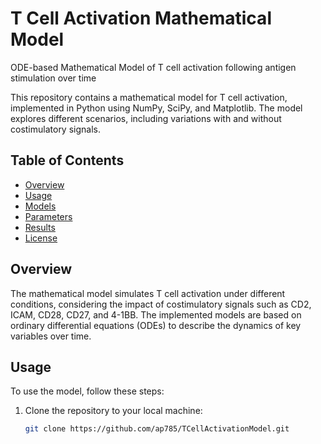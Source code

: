 # T Cell Activation Mathematical Model
ODE-based Mathematical Model of T cell activation following antigen stimulation over time

This repository contains a mathematical model for T cell activation, implemented in Python using NumPy, SciPy, and Matplotlib. The model explores different scenarios, including variations with and without costimulatory signals.

## Table of Contents

- [Overview](#overview)
- [Usage](#usage)
- [Models](#models)
- [Parameters](#parameters)
- [Results](#results)
- [License](#license)

## Overview

The mathematical model simulates T cell activation under different conditions, considering the impact of costimulatory signals such as CD2, ICAM, CD28, CD27, and 4-1BB. The implemented models are based on ordinary differential equations (ODEs) to describe the dynamics of key variables over time.

## Usage

To use the model, follow these steps:

1. Clone the repository to your local machine:

   ```bash
   git clone https://github.com/ap785/TCellActivationModel.git
